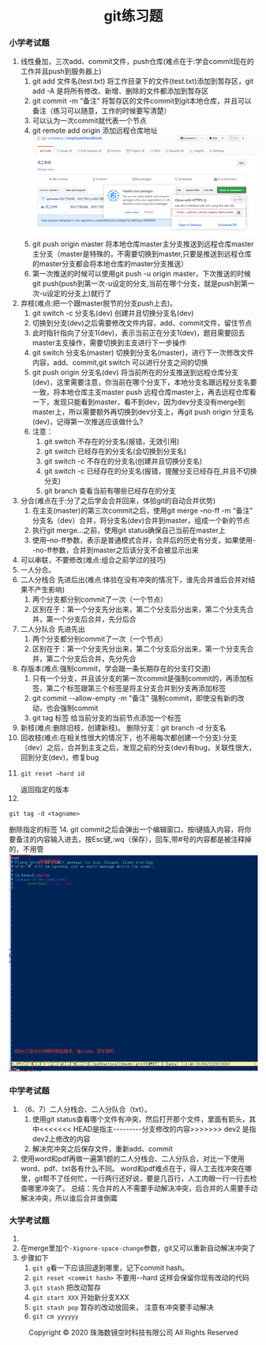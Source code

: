 # <center>git练习题</center>

### 小学考试题

1. 线性叠加，三次add、commit文件，push仓库(难点在于:学会commit现在的工作并且push到服务器上)
    1. git add 文件名(test.txt) 将工作目录下的文件(test.txt)添加到暂存区，git add -A 是将所有修改、新增、删除的文件都添加到暂存区
    2. git commit -m “备注” 将暂存区的文件commit到git本地仓库，并且可以备注（练习可以随意，工作的时候要写清楚）
    3. 可以认为一次commit就代表一个节点
    4. git remote add origin 添加远程仓库地址
    ![img](img/远程仓库.jpg )
    5. git push origin master 将本地仓库master主分支推送到远程仓库master主分支（master是特殊的，不需要切换到master,只要是推送到远程仓库的master分支都会将本地仓库的master分支推送）
    6. 第一次推送的时候可以使用git push -u origin master，下次推送的时候git push(push到第一次-u设定的分支,当前在哪个分支，就是push到第一次-u设定的分支上)就行了
2. 弃枝(难点:把一个跟master脱节的分支push上去)。
    1. git switch -c 分支名(dev)  创建并且切换分支名(dev)
    2. 切换到分支(dev)之后需要修改文件内容，add、commit文件，留住节点  
    3. 此时指针指向了分支1(dev)，表示当前正在分支1(dev)，题目需要回去master主支操作，需要切换到主支进行下一步操作
    4. git switch 分支名(master) 切换到分支名(master)，进行下一次修改文件内容，add、commit,git switch 可以进行分支之间的切换
    5. git push origin 分支名(dev) 将当前所在的分支推送到远程仓库分支(dev)，这里需要注意，你当前在哪个分支下，本地分支名跟远程分支名要一致，将本地仓库主支master push 远程仓库master上，再去远程仓库看一下，发现只能看到master，看不到dev，因为dev分支没有merge到master上，所以需要额外再切换到dev分支上，再git push  origin 分支名(dev)，记得第一次推送应该做什么?
    6. 注意：
        1. git switch 不存在的分支名(报错，无效引用)
        2. git switch 已经存在的分支名(会切换到分支名)
        3. git switch -c 不存在的分支名(创建并且切换分支名)
        4. git switch -c 已经存在的分支名(报错，提醒分支已经存在,并且不切换分支)
        5. git branch 查看当前有哪些已经存在的分支
3. 分合(难点在于:分了之后学会合并回来，体验git的自动合并优势)
    1. 在主支(master)的第三次commit之后，使用git merge –no-ff -m “备注” 分支名（dev）合并，将分支名(dev)合并到master，组成一个新的节点
    2. 执行git merge...之前，使用git status确保自己当前在master上
    3. 使用–no-ff参数，表示是普通模式合并，合并后的历史有分支，如果使用--no-ff参数，合并到master之后该分支不会被显示出来
4. 可以串联，不要修改(难点:组合之前学过的技巧)
5. 一人分合。
6. 二人分栈合 先进后出(难点:体验在没有冲突的情况下，谁先合并谁后合并对结果不产生影响)
    1. 两个分支都分别commit了一次（一个节点）
    2. 区别在于：第一个分支先分出来，第二个分支后分出来，第二个分支先合并，第一个分支后合并，先分后合
7. 二人分队合 先进先出
    1. 两个分支都分别commit了一次（一个节点）
    2. 区别在于：第一个分支先分出来，第二个分支后分出来，第一个分支先合并，第二个分支后合并，先分先合
8. 存版本(难点:强制commit，学会跟一条长期存在的分支打交道)
    1. 只有一个分支，并且该分支的第一次commit是强制commit的，再添加标签，第二个标签跟第三个标签是将主分支合并到分支再添加标签
    2. git commit --allow-empty -m "备注"  强制commit，即使没有新的改动，也会强制commit
    3. git tag 标签   给当前分支的当前节点添加一个标签
9. 新枝(难点:删除旧枝，创建新枝)。
    删除分支：git branch -d 分支名
10. 回收枝(难点:在相关性很大的情况下，也不用每次都创建一个分支):分支（dev）之后，合并到主支之后，发现之前的分支(dev)有bug，关联性很大，回到分支(dev)，修复bug
12. 
    ```
    git reset –hard id
    ```
    返回指定的版本
13. 
```
git tag -d <tagname>
```
   删除指定的标签
14. git commit之后会弹出一个编辑窗口，按i键插入内容，将你要备注的内容输入进去，按Esc键,:wq（保存），回车,带#号的内容都是被注释掉的，不用管
![img](img/编辑窗口.jpg )

### 中学考试题

1. （6、7）二人分栈合、二人分队合（txt）。
     1. 使用git status查看哪个文件有冲突，然后打开那个文件，里面有箭头，其中<<<<<<< HEAD是指主---------分支修改的内容>>>>>>> dev2 是指dev2上修改的内容
     2. 解决完冲突之后保存文件，重新add、commit
2. 使用word和pdf再做一遍第1题的二人分栈合、二人分队合，对比一下使用word、pdf、txt各有什么不同。
word和pdf难点在于，得人工去找冲突在哪里，git帮不了任何忙，一行两行还好说，要是几百行，人工肉眼一行一行去检查哪里冲突了。
总结：先合并的人不需要手动解决冲突，后合并的人需要手动解决冲突，所以谁后合并谁倒霉

### 大学考试题

1. 
2. 在merge里加个```-Xignore-space-change```参数，git又可以重新自动解决冲突了
3. 步骤如下
    1. `git g`看一下应该回退到哪里，记下commit hash。
    2. `git reset <commit hash>`  不要用--hard 这样会保留你现有改动的代码
    3. `git stash` 把改动暂存
    4. `git start XXX` 开始新分支XXX
    5. `git stash pop` 暂存的改动放回来， 注意有冲突要手动解决
    6. `git cm yyyyyy`

<center> Copyright © 2020 珠海数镜空时科技有限公司 All Rights Reserved</center>